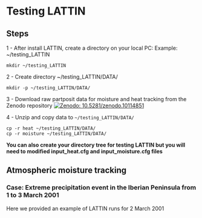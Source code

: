 # Testing LATTIN
## Steps

1 - After install LATTIN, create a directory on your local PC: Example: ~/testing_LATTIN
```
mkdir ~/testing_LATTIN
```
2 - Create directory ~/testing_LATTIN/DATA/
```
mkdir -p ~/testing_LATTIN/DATA/
```
3 - Download raw partposit data for moisture and heat tracking from the Zenodo repository
[![Zenodo: 10.5281/zenodo.10114851](https://img.shields.io/badge/Zenodo-10.5281/zenodo.10114851-blue)]([https://git-scm.com/](https://doi.org/10.5281/zenodo.10114851))

4 - Unzip and copy data to  ```~/testing_LATTIN/DATA/```
```
cp -r heat ~/testing_LATTIN/DATA/
cp -r moisture ~/testing_LATTIN/DATA/
```
<b> You can also create your directory tree for testing LATTIN but you will need to modified input_heat.cfg and input_moisture.cfg files </b>


## Atmospheric moisture tracking
### Case: Extreme precipitation event in the Iberian Peninsula from 1 to 3 March 2001
Here we provided an example of LATTIN runs for 2 March 2001
